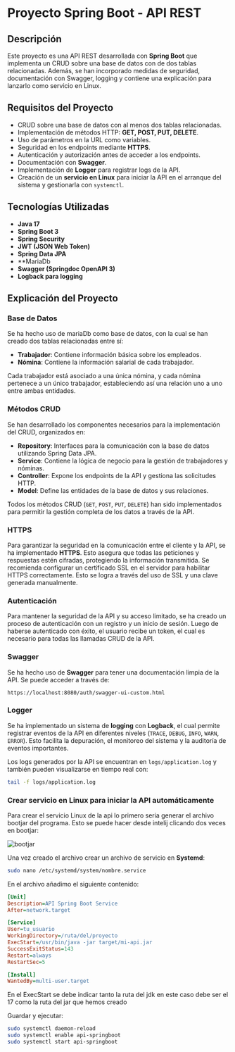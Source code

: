 # Proyecto Spring Boot - API REST

## Descripción
Este proyecto es una API REST desarrollada con **Spring Boot** que implementa un CRUD sobre una base de datos con de dos tablas relacionadas. Además, se han incorporado medidas de seguridad, documentación con Swagger, logging y contiene una explicación para lanzarlo como servicio en Linux.

## Requisitos del Proyecto
- CRUD sobre una base de datos con al menos dos tablas relacionadas.
- Implementación de métodos HTTP: **GET, POST, PUT, DELETE**.
- Uso de parámetros en la URL como variables.
- Seguridad en los endpoints mediante **HTTPS**.
- Autenticación y autorización antes de acceder a los endpoints.
- Documentación con **Swagger**.
- Implementación de **Logger** para registrar logs de la API.
- Creación de un **servicio en Linux** para iniciar la API en el arranque del sistema y gestionarla con `systemctl`.

## Tecnologías Utilizadas
- **Java 17**
- **Spring Boot 3**
- **Spring Security**
- **JWT (JSON Web Token)**
- **Spring Data JPA**
- **MariaDb
- **Swagger (Springdoc OpenAPI 3)**
- **Logback para logging**

## Explicación del Proyecto
### Base de Datos
Se ha hecho uso de mariaDb como base de datos, con la cual se han creado dos tablas relacionadas entre sí:
- **Trabajador**: Contiene información básica sobre los empleados.
- **Nómina**: Contiene la información salarial de cada trabajador.

Cada trabajador está asociado a una única nómina, y cada nómina pertenece a un único trabajador, estableciendo así una relación uno a uno entre ambas entidades.

### Métodos CRUD
Se han desarrollado los componentes necesarios para la implementación del CRUD, organizados en:
- **Repository**: Interfaces para la comunicación con la base de datos utilizando Spring Data JPA.
- **Service**: Contiene la lógica de negocio para la gestión de trabajadores y nóminas.
- **Controller**: Expone los endpoints de la API y gestiona las solicitudes HTTP.
- **Model**: Define las entidades de la base de datos y sus relaciones.

Todos los métodos CRUD (`GET`, `POST`, `PUT`, `DELETE`) han sido implementados para permitir la gestión completa de los datos a través de la API.

### HTTPS
Para garantizar la seguridad en la comunicación entre el cliente y la API, se ha implementado **HTTPS**. Esto asegura que todas las peticiones y respuestas estén cifradas, protegiendo la información transmitida. Se recomienda configurar un certificado SSL en el servidor para habilitar HTTPS correctamente. Esto se logra a través del uso de SSL y una clave generada manualmente.

### Autenticación
Para mantener la seguridad de la API y su acceso limitado, se ha creado un proceso de autenticación con un registro y un inicio de sesión. Luego de haberse autenticado con éxito, el usuario recibe un token, el cual es necesario para todas las llamadas CRUD de la API.

### Swagger
Se ha hecho uso de **Swagger** para tener una documentación limpia de la API. Se puede acceder a través de:
```
https://localhost:8080/auth/swagger-ui-custom.html
```

### Logger
Se ha implementado un sistema de **logging** con **Logback**, el cual permite registrar eventos de la API en diferentes niveles (`TRACE`, `DEBUG`, `INFO`, `WARN`, `ERROR`). Esto facilita la depuración, el monitoreo del sistema y la auditoría de eventos importantes.

Los logs generados por la API se encuentran en `logs/application.log` y también pueden visualizarse en tiempo real con:
```bash
tail -f logs/application.log
```

### Crear servicio en Linux para iniciar la API automáticamente
Para crear el servicio Linux de la api lo primero seria generar el archivo bootjar del programa.
Esto se puede hacer desde intelij clicando dos veces en bootjar:

![bootjar](https://github.com/user-attachments/assets/22278999-7f2e-4939-bc0d-825674126a75)

Una vez creado el archivo crear un archivo de servicio en **Systemd**:
```bash
sudo nano /etc/systemd/system/nombre.service
```

En el archivo añadimo el siguiente contenido:
```ini
[Unit]
Description=API Spring Boot Service
After=network.target

[Service]
User=tu_usuario
WorkingDirectory=/ruta/del/proyecto
ExecStart=/usr/bin/java -jar target/mi-api.jar
SuccessExitStatus=143
Restart=always
RestartSec=5

[Install]
WantedBy=multi-user.target
```
En el ExecStart se debe indicar tanto la ruta del jdk en este caso debe ser el 17 como la ruta del jar que hemos creado

Guardar y ejecutar:
```bash
sudo systemctl daemon-reload
sudo systemctl enable api-springboot
sudo systemctl start api-springboot
```

